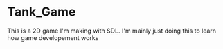 # Tank_Game
This is a 2D game I'm making with SDL. I'm mainly just doing this to learn how game developement works
